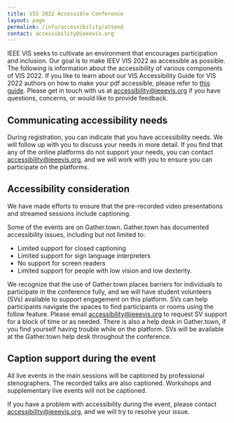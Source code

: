 ```yaml
---
title: VIS 2022 Accessible Conference
layout: page
permalink: /info/accessibility/attend
contact: accessibility@ieeevis.org
---
```


IEEE VIS seeks to cultivate an environment that encourages participation and inclusion. Our goal is to make IEEV VIS 2022 as accessible as possible. The following is information about the accessibility of various components of VIS 2022. If you like to learn about our VIS Accessibility Guide for VIS 2022 authors on how to make your pdf accessible, please refer to [this guide](/year/2022/info/call-participation/make-pdf-accessible). Please get in touch with us at [accessibility@ieeevis.org](mailto:accessibility@ieeevis.org) if you have questions, concerns, or would like to provide feedback.

## Communicating accessibility needs
During registration, you can indicate that you have accessibility needs. We will follow up with you to discuss your needs in more detail. If you find that any of the online platforms do not support your needs, you can contact [accessibility@ieeevis.org](mailto:accessibility@ieeevis.org), and we will work with you to ensure you can participate on the platforms.

## Accessibility consideration
We have made efforts to ensure that the pre-recorded video presentations and streamed sessions include captioning.

Some of the events are on Gather.town. Gather.town has documented accessibility issues, including but not limited to:
- Limited support for closed captioning
- Limited support for sign language interpreters
- No support for screen readers
- Limited support for people with low vision and low dexterity.

We recognize that the use of Gather.town places barriers for individuals to participate in the conference fully, and we will have student volunteers (SVs) available to support engagement on this platform. SVs can help participants navigate the spaces to find participants or rooms using the follow feature. Please email [accessibility@ieeevis.org](mailto:accessibility@ieeevis.org) to request SV support for a block of time or as needed. There is also a help desk in Gather.town, if you find yourself having trouble while on the platform. SVs will be available at the Gather.town help desk throughout the conference.

## Caption support during the event
All live events in the main sessions will be captioned by professional stenographers. The recorded talks are also captioned. Workshops and supplementary live events will not be captioned.

If you have a problem with accessibility during the event, please contact [accessibility@ieeevis.org](mailto:accessibility@ieeevis.org), and we will try to resolve your issue.
